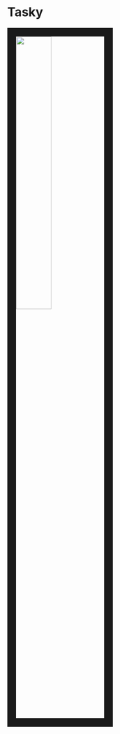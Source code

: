 # Tasky

<img src="https://user-images.githubusercontent.com/31239471/55490553-3b054500-5634-11e9-80a7-7d11c2e7ca67.gif" width="40%" height="40%" border="20px"></img>

